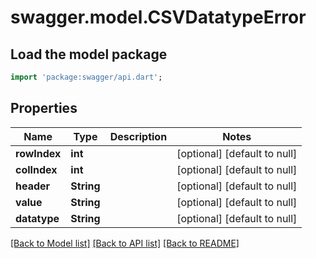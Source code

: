 # swagger.model.CSVDatatypeError

## Load the model package
```dart
import 'package:swagger/api.dart';
```

## Properties
Name | Type | Description | Notes
------------ | ------------- | ------------- | -------------
**rowIndex** | **int** |  | [optional] [default to null]
**colIndex** | **int** |  | [optional] [default to null]
**header** | **String** |  | [optional] [default to null]
**value** | **String** |  | [optional] [default to null]
**datatype** | **String** |  | [optional] [default to null]

[[Back to Model list]](../README.md#documentation-for-models) [[Back to API list]](../README.md#documentation-for-api-endpoints) [[Back to README]](../README.md)


